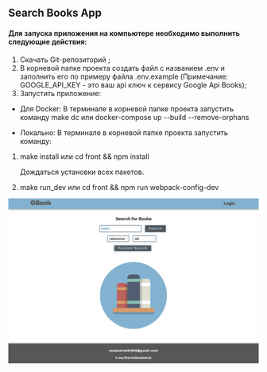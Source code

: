 ## Search Books App

#### Для запуска приложения на компьютере необходимо выполнить следующие действия:

1. Скачать Git-репозиторий ;
2. В корневой папке проекта создать файл с названием .env и заполнить его по примеру файла .env.example (Примечание: GOOGLE_API_KEY - это ваш api ключ к сервису Google Api Books);
3. Запустить приложение:
- Для Docker: В терминале в корневой папке проекта запустить команду make dc или docker-compose up --build --remove-orphans

- Локально: В терминале в корневой папке проекта запустить команду:

1.  make install или cd front && npm install

    Дождаться установки всех пакетов.

2.  make run_dev или cd front && npm run webpack-config-dev

<img src="./photo_for_readme/1.png" width="700">
